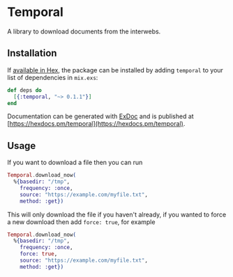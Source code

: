 # Temporal

A library to download documents from the interwebs.

## Installation

If [available in Hex](https://hex.pm/docs/publish), the package can be installed
by adding `temporal` to your list of dependencies in `mix.exs`:

```elixir
def deps do
  [{:temporal, "~> 0.1.1"}]
end
```

Documentation can be generated with [ExDoc](https://github.com/elixir-lang/ex_doc)
and is published at [https://hexdocs.pm/temporal](https://hexdocs.pm/temporal).

## Usage

If you want to download a file then you can run

```elixir
Temporal.download_now(
  %{basedir: "/tmp",
    frequency: :once,
    source: "https://example.com/myfile.txt",
    method: :get})
```

This will only download the file if you haven't already, if you wanted to force a new download then add `force: true`, for example

```elixir
Temporal.download_now(
  %{basedir: "/tmp",
    frequency: :once,
    force: true,
    source: "https://example.com/myfile.txt",
    method: :get})
```
